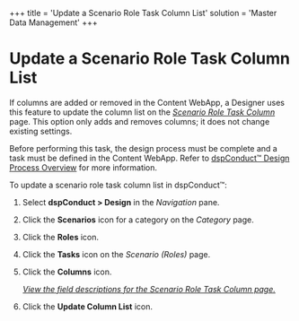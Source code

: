 +++
title = 'Update a Scenario Role Task Column List'
solution = 'Master Data Management'
+++

# Update a Scenario Role Task Column List

If columns are added or removed in the Content WebApp, a Designer uses
this feature to update the column list on the *[Scenario Role Task
Column](../Page_Desc/Scenario_Role_Task_Column_H.htm)* page. This option
only adds and removes columns; it does not change existing settings.

Before performing this task, the design process must be complete and a
task must be defined in the Content WebApp. Refer to [dspConduct™ Design
Process Overview](dspConduct_Design_Process_Overview.htm) for more
information.

To update a scenario role task column list in dspConduct™:

1.  Select <span style="font-weight: bold;">dspConduct \>
    </span>**Design** in the *Navigation* pane.

2.  Click the **Scenarios** icon for a category on the *Category* page.

3.  Click the **Roles** icon.

4.  Click the **Tasks** icon on the *Scenario (Roles)* page.

5.  Click the **Columns** icon.
    
    *[View the field descriptions for the Scenario Role Task Column
    page.](../Page_Desc/Scenario_Role_Task_Column_H.htm)*

6.  Click the **Update Column List** icon.
